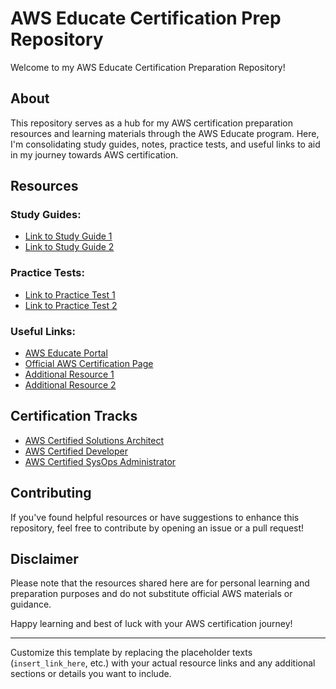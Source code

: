
# AWS Educate Certification Prep Repository

Welcome to my AWS Educate Certification Preparation Repository!

## About
This repository serves as a hub for my AWS certification preparation resources and learning materials through the AWS Educate program. Here, I'm consolidating study guides, notes, practice tests, and useful links to aid in my journey towards AWS certification.

## Resources
### Study Guides:
- [Link to Study Guide 1](insert_link_here)
- [Link to Study Guide 2](insert_link_here)

### Practice Tests:
- [Link to Practice Test 1](insert_link_here)
- [Link to Practice Test 2](insert_link_here)

### Useful Links:
- [AWS Educate Portal](insert_link_here)
- [Official AWS Certification Page](insert_link_here)
- [Additional Resource 1](insert_link_here)
- [Additional Resource 2](insert_link_here)

## Certification Tracks
- [AWS Certified Solutions Architect](insert_link_here)
- [AWS Certified Developer](insert_link_here)
- [AWS Certified SysOps Administrator](insert_link_here)

## Contributing
If you've found helpful resources or have suggestions to enhance this repository, feel free to contribute by opening an issue or a pull request!

## Disclaimer
Please note that the resources shared here are for personal learning and preparation purposes and do not substitute official AWS materials or guidance.

Happy learning and best of luck with your AWS certification journey!

---

Customize this template by replacing the placeholder texts (`insert_link_here`, etc.) with your actual resource links and any additional sections or details you want to include.

